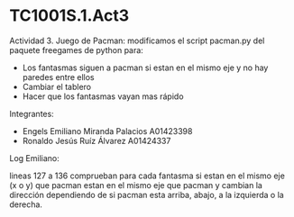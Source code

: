 # TC1001S.1.Act3
Actividad 3. Juego de Pacman: modificamos el script pacman.py del paquete freegames de python para:
- Los fantasmas siguen a pacman si estan en el mismo eje y no hay paredes entre ellos
- Cambiar el tablero
- Hacer que los fantasmas vayan mas rápido

Integrantes:
- Engels Emiliano Miranda Palacios A01423398
- Ronaldo Jesús Ruíz Álvarez A01424337

Log Emiliano:

lineas 127 a 136 comprueban para cada fantasma si estan en el mismo eje (x o y) que pacman estan en el mismo eje que pacman y cambian la dirección dependiendo de si pacman esta arriba, abajo, a la izquierda o la derecha. 

